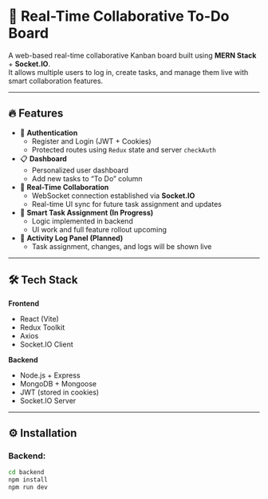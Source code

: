 # 🧠 Real-Time Collaborative To-Do Board

A web-based real-time collaborative Kanban board built using **MERN Stack** + **Socket.IO**.  
It allows multiple users to log in, create tasks, and manage them live with smart collaboration features.

---

## 🔥 Features

- 👤 **Authentication**
  - Register and Login (JWT + Cookies)
  - Protected routes using `Redux` state and server `checkAuth`
- 📋 **Dashboard**
  - Personalized user dashboard
  - Add new tasks to “To Do” column
- 🧠 **Real-Time Collaboration**
  - WebSocket connection established via **Socket.IO**
  - Real-time UI sync for future task assignment and updates
- 🔁 **Smart Task Assignment (In Progress)**
  - Logic implemented in backend
  - UI work and full feature rollout upcoming
- 🧾 **Activity Log Panel (Planned)**
  - Task assignment, changes, and logs will be shown live

---

## 🛠️ Tech Stack

**Frontend**  
- React (Vite)  
- Redux Toolkit  
- Axios  
- Socket.IO Client  

**Backend**  
- Node.js + Express  
- MongoDB + Mongoose  
- JWT (stored in cookies)  
- Socket.IO Server  

---

## ⚙️ Installation

### Backend:
```bash
cd backend
npm install
npm run dev
